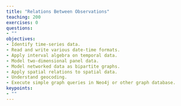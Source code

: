 ```yaml
---
title: "Relations Between Observations"
teaching: 200
exercises: 0
questions:
- ""
objectives:
- Identify time-series data.
- Read and write various date-time formats.
- Apply interval algebra on temporal data.
- Model two-dimensional panel data.
- Model networked data as bipartite graphs.
- Apply spatial relations to spatial data.
- Understand geocoding.
- Execute simple graph queries in Neo4j or other graph database.
keypoints:
- ""
---
```


